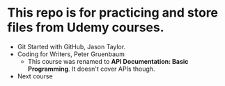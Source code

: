 # This repo is for practicing and store files from Udemy courses.
* Git Started with GitHub, Jason Taylor.
* Coding for Writers, Peter Gruenbaum
  * This course was renamed to **API Documentation: Basic Programming**. It doesn't cover APIs though.
* Next course

